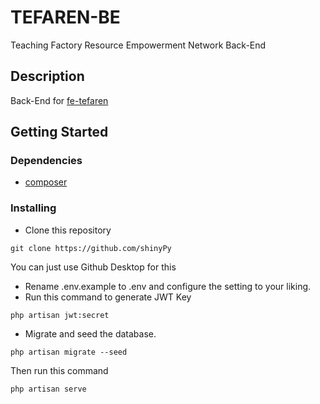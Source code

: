 # TEFAREN-BE
Teaching Factory Resource Empowerment Network Back-End
## Description
Back-End for [fe-tefaren](https://github.com/heker-pixel/fe-tefaren-v2)
## Getting Started

### Dependencies

* [composer](http://composer.org/)

### Installing

* Clone this repository
```
git clone https://github.com/shinyPy
```
You can just use Github Desktop for this
* Rename .env.example to .env and configure the setting to your liking.
* Run this command to generate JWT Key
```
php artisan jwt:secret
```
* Migrate and seed the database.
```
php artisan migrate --seed
```
Then run this command
```
php artisan serve
```


